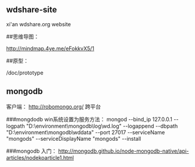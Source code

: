 ﻿## wdshare-site
xi'an wdshare.org website

##思维导图：

http://mindmap.4ye.me/eFokkvX5/1

##原型：

/doc/prototype


## mongodb

客户端： http://robomongo.org/  跨平台


###mongdodb win系统设置为服务方法：
mongod --bind_ip 127.0.0.1 --logpath "D:\environment\mongodb\log\wd.log" --logappend --dbpath "D:\environment\mongodb\wddata" --port 27017 --serviceName "mongods" --serviceDisplayName "mongods" --install

###mongodb 入门：
http://mongodb.github.io/node-mongodb-native/api-articles/nodekoarticle1.html
